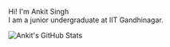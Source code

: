 Hi! I'm Ankit Singh<br>I am a junior undergraduate at IIT Gandhinagar.

![Ankit's GitHub Stats](https://github-readme-stats.vercel.app/api?username=AnkitS-21&show_icons=true&theme=radical) 
